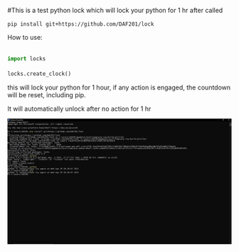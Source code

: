 #This is a test python lock which will lock your python for 1 hr after called

```
pip install git+https://github.com/DAF201/lock
```

How to use:

```python

import locks

locks.create_clock()

```

this will lock your python for 1 hour, if any action is engaged, the countdown will be reset, including pip.

It will automatically unlock after no action for 1 hr

<img src='https://github.com/DAF201/locks/blob/main/locks/Screenshot%20(370).png'>
